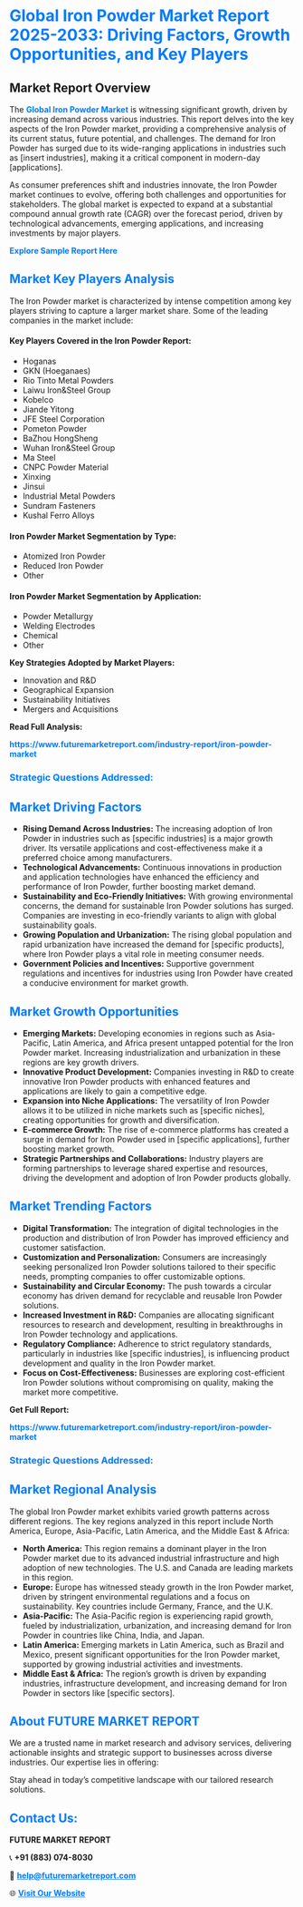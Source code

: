 <h1 style="color: #007BFF;">Global Iron Powder Market Report 2025-2033: Driving Factors, Growth Opportunities, and Key Players</h1>

<section id="overview">
<h2>Market Report Overview</h2>
<p>The <a href="https://www.futuremarketreport.com/industry-report/iron-powder-market" style="color: #007BFF; text-decoration: none;"><strong>Global Iron Powder Market</strong></a> is witnessing significant growth, driven by increasing demand across various industries. This report delves into the key aspects of the Iron Powder market, providing a comprehensive analysis of its current status, future potential, and challenges. The demand for Iron Powder has surged due to its wide-ranging applications in industries such as [insert industries], making it a critical component in modern-day [applications].</p>
<p>As consumer preferences shift and industries innovate, the Iron Powder market continues to evolve, offering both challenges and opportunities for stakeholders. The global market is expected to expand at a substantial compound annual growth rate (CAGR) over the forecast period, driven by technological advancements, emerging applications, and increasing investments by major players.</p>
</section>

<section id="overview">
<p><a href="https://www.futuremarketreport.com/request-sample/reportId=27310" style="color: #007BFF; text-decoration: none;"><strong>Explore Sample Report Here</strong></a></p>
</section>

<section id="key-players">
<h2 style="color: #007BFF;">Market Key Players Analysis</h2>
<p>The Iron Powder market is characterized by intense competition among key players striving to capture a larger market share. Some of the leading companies in the market include:</p>
<h4>Key Players Covered in the Iron Powder Report:</h4>
<ul><li>Hoganas</li><li>GKN (Hoeganaes)</li><li>Rio Tinto Metal Powders</li><li>Laiwu Iron&amp;Steel Group</li><li>Kobelco</li><li>Jiande Yitong</li><li>JFE Steel Corporation</li><li>Pometon Powder</li><li>BaZhou HongSheng</li><li>Wuhan Iron&amp;Steel Group</li><li>Ma Steel</li><li>CNPC Powder Material</li><li>Xinxing</li><li>Jinsui</li><li>Industrial Metal Powders</li><li>Sundram Fasteners</li><li>Kushal Ferro Alloys</li></ul>
<h4>Iron Powder Market Segmentation by Type:</h4>
<ul><li>Atomized Iron Powder</li><li>Reduced Iron Powder</li><li>Other</li></ul>

<h4>Iron Powder Market Segmentation by Application:</h4>
<ul><li>Powder Metallurgy</li><li>Welding Electrodes</li><li>Chemical</li><li>Other</li></ul>
<p><strong>Key Strategies Adopted by Market Players:</strong></p>
<ul>
<li>Innovation and R&D</li>
<li>Geographical Expansion</li>
<li>Sustainability Initiatives</li>
<li>Mergers and Acquisitions</li>
</ul>
</section>

<section>
<p><strong>Read Full Analysis: </strong></p><a href="https://www.futuremarketreport.com/industry-report/iron-powder-market" style="color: #007BFF; text-decoration: none;"><strong>https://www.futuremarketreport.com/industry-report/iron-powder-market</strong></a>
<h3 style="color: #007BFF;">Strategic Questions Addressed:</h3>
</section>

<section id="driving-factors">
<h2 style="color: #007BFF;">Market Driving Factors</h2>
<ul>
<li><strong>Rising Demand Across Industries:</strong> The increasing adoption of Iron Powder in industries such as [specific industries] is a major growth driver. Its versatile applications and cost-effectiveness make it a preferred choice among manufacturers.</li>
<li><strong>Technological Advancements:</strong> Continuous innovations in production and application technologies have enhanced the efficiency and performance of Iron Powder, further boosting market demand.</li>
<li><strong>Sustainability and Eco-Friendly Initiatives:</strong> With growing environmental concerns, the demand for sustainable Iron Powder solutions has surged. Companies are investing in eco-friendly variants to align with global sustainability goals.</li>
<li><strong>Growing Population and Urbanization:</strong> The rising global population and rapid urbanization have increased the demand for [specific products], where Iron Powder plays a vital role in meeting consumer needs.</li>
<li><strong>Government Policies and Incentives:</strong> Supportive government regulations and incentives for industries using Iron Powder have created a conducive environment for market growth.</li>
</ul>
</section>

<section id="growth-opportunities">
<h2 style="color: #007BFF;">Market Growth Opportunities</h2>
<ul>
<li><strong>Emerging Markets:</strong> Developing economies in regions such as Asia-Pacific, Latin America, and Africa present untapped potential for the Iron Powder market. Increasing industrialization and urbanization in these regions are key growth drivers.</li>
<li><strong>Innovative Product Development:</strong> Companies investing in R&D to create innovative Iron Powder products with enhanced features and applications are likely to gain a competitive edge.</li>
<li><strong>Expansion into Niche Applications:</strong> The versatility of Iron Powder allows it to be utilized in niche markets such as [specific niches], creating opportunities for growth and diversification.</li>
<li><strong>E-commerce Growth:</strong> The rise of e-commerce platforms has created a surge in demand for Iron Powder used in [specific applications], further boosting market growth.</li>
<li><strong>Strategic Partnerships and Collaborations:</strong> Industry players are forming partnerships to leverage shared expertise and resources, driving the development and adoption of Iron Powder products globally.</li>
</ul>
</section>

<section id="trending-factors">
<h2 style="color: #007BFF;">Market Trending Factors</h2>
<ul>
<li><strong>Digital Transformation:</strong> The integration of digital technologies in the production and distribution of Iron Powder has improved efficiency and customer satisfaction.</li>
<li><strong>Customization and Personalization:</strong> Consumers are increasingly seeking personalized Iron Powder solutions tailored to their specific needs, prompting companies to offer customizable options.</li>
<li><strong>Sustainability and Circular Economy:</strong> The push towards a circular economy has driven demand for recyclable and reusable Iron Powder solutions.</li>
<li><strong>Increased Investment in R&D:</strong> Companies are allocating significant resources to research and development, resulting in breakthroughs in Iron Powder technology and applications.</li>
<li><strong>Regulatory Compliance:</strong> Adherence to strict regulatory standards, particularly in industries like [specific industries], is influencing product development and quality in the Iron Powder market.</li>
<li><strong>Focus on Cost-Effectiveness:</strong> Businesses are exploring cost-efficient Iron Powder solutions without compromising on quality, making the market more competitive.</li>
</ul>
</section>

<section>
<p><strong>Get Full Report: </strong></p><a href="https://www.futuremarketreport.com/industry-report/iron-powder-market" style="color: #007BFF; text-decoration: none;"><strong>https://www.futuremarketreport.com/industry-report/iron-powder-market</strong></a>
<h3 style="color: #007BFF;">Strategic Questions Addressed:</h3>
</section>


<section id="regional-analysis">
<h2 style="color: #007BFF;">Market Regional Analysis</h2>
<p>The global Iron Powder market exhibits varied growth patterns across different regions. The key regions analyzed in this report include North America, Europe, Asia-Pacific, Latin America, and the Middle East & Africa:</p>
<ul>
<li><strong>North America:</strong> This region remains a dominant player in the Iron Powder market due to its advanced industrial infrastructure and high adoption of new technologies. The U.S. and Canada are leading markets in this region.</li>
<li><strong>Europe:</strong> Europe has witnessed steady growth in the Iron Powder market, driven by stringent environmental regulations and a focus on sustainability. Key countries include Germany, France, and the U.K.</li>
<li><strong>Asia-Pacific:</strong> The Asia-Pacific region is experiencing rapid growth, fueled by industrialization, urbanization, and increasing demand for Iron Powder in countries like China, India, and Japan.</li>
<li><strong>Latin America:</strong> Emerging markets in Latin America, such as Brazil and Mexico, present significant opportunities for the Iron Powder market, supported by growing industrial activities and investments.</li>
<li><strong>Middle East & Africa:</strong> The region’s growth is driven by expanding industries, infrastructure development, and increasing demand for Iron Powder in sectors like [specific sectors].</li>
</ul>
</section>

<footer>
<h2 style="color: #007BFF;">About FUTURE MARKET REPORT</h2>
<p>We are a trusted name in market research and advisory services, delivering actionable insights and strategic support to businesses across diverse industries. Our expertise lies in offering:</p>

<p>Stay ahead in today’s competitive landscape with our tailored research solutions.</p>

<h2 style="color: #007BFF;">Contact Us:</h2>
<p><strong>FUTURE MARKET REPORT</strong></p>
<p>📞 <strong>+91 (883) 074-8030</strong></p>
<p>📧 <strong><a href="mailto:help@futuremarketreport.com" style="color: #007BFF;">help@futuremarketreport.com</a></strong></p>
<p>🌐 <strong><a href="https://www.futuremarketreport.com/" style="color: #007BFF;">Visit Our Website</a></strong></p>
</footer>